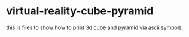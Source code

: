 # virtual-reality-cube-pyramid
this is files to show how to print 3d cube and pyramid via ascii symbols.
